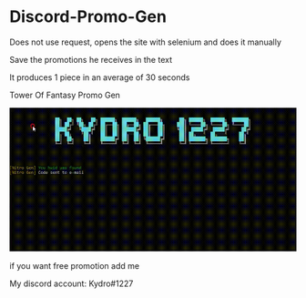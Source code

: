 # Discord-Promo-Gen

Does not use request, opens the site with selenium and does it manually

Save the promotions he receives in the text

It produces 1 piece in an average of 30 seconds

Tower Of Fantasy Promo Gen

<img src='Promo Gen.gif' target="google.com">



if you want free promotion add me

My discord account: Kydro#1227
